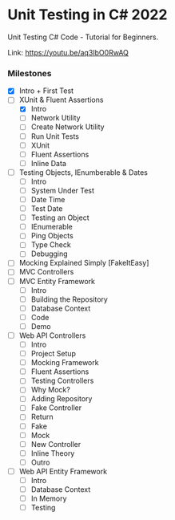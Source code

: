 # Unit Testing in C# 2022

Unit Testing C# Code - Tutorial for Beginners.

Link: <https://youtu.be/aq3IbO0RwAQ>

### Milestones

- [x] Intro + First Test
- [ ] XUnit & Fluent Assertions
  - [x] Intro
  - [ ] Network Utility
  - [ ] Create Network Utility
  - [ ] Run Unit Tests
  - [ ] XUnit
  - [ ] Fluent Assertions
  - [ ] Inline Data
- [ ] Testing Objects, IEnumberable & Dates
  - [ ] Intro
  - [ ] System Under Test
  - [ ] Date Time
  - [ ] Test Date
  - [ ] Testing an Object
  - [ ] IEnumerable
  - [ ] Ping Objects
  - [ ] Type Check
  - [ ] Debugging
- [ ] Mocking Explained Simply [FakeItEasy]
- [ ] MVC Controllers
- [ ] MVC Entity Framework
  - [ ] Intro
  - [ ] Building the Repository
  - [ ] Database Context
  - [ ] Code
  - [ ] Demo
- [ ] Web API Controllers
  - [ ] Intro
  - [ ] Project Setup
  - [ ] Mocking Framework
  - [ ] Fluent Assertions
  - [ ] Testing Controllers
  - [ ] Why Mock?
  - [ ] Adding Repository
  - [ ] Fake Controller
  - [ ] Return
  - [ ] Fake
  - [ ] Mock
  - [ ] New Controller
  - [ ] Inline Theory
  - [ ] Outro
- [ ] Web API Entity Framework
  - [ ] Intro
  - [ ] Database Context
  - [ ] In Memory
  - [ ] Testing
